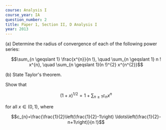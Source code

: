 ```yaml
---
course: Analysis I
course_year: IA
question_number: 2
title: Paper 1, Section II, D Analysis I
year: 2013
---
```




(a) Determine the radius of convergence of each of the following power series:

$$\sum_{n \geqslant 1} \frac{x^{n}}{n !}, \quad \sum_{n \geqslant 1} n ! x^{n}, \quad \sum_{n \geqslant 1}(n !)^{2} x^{n^{2}}$$

(b) State Taylor's theorem.

Show that

$$(1+x)^{1 / 2}=1+\sum_{n \geqslant 1} c_{n} x^{n}$$

for all $x \in(0,1)$, where

$$c_{n}=\frac{\frac{1}{2}\left(\frac{1}{2}-1\right) \ldots\left(\frac{1}{2}-n+1\right)}{n !}$$